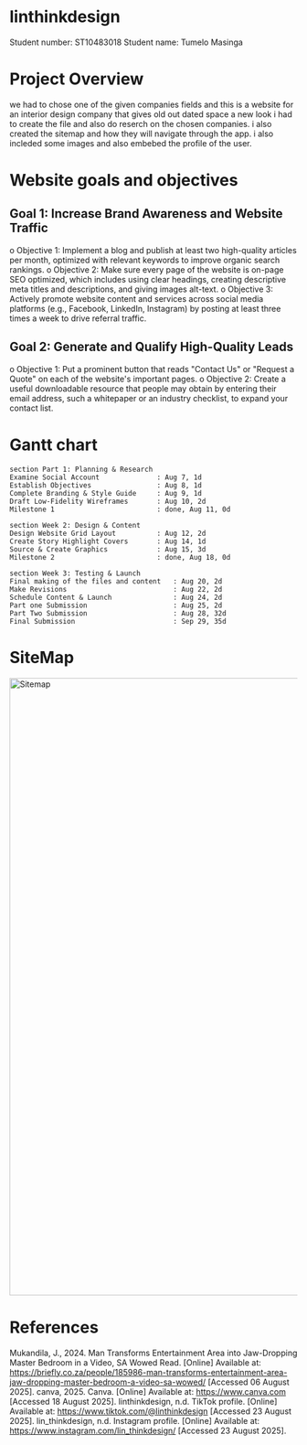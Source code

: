 # linthinkdesign
Student number: ST10483018
Student name: Tumelo Masinga
# Project Overview
we had to chose one of the given companies fields and this  is a website for an interior design company that gives old out dated space a new look i had to create the file and also do reserch on the chosen companies. i also created the sitemap and how they will navigate through the app. i also incleded some images and also embebed the profile of the user. 
# Website goals and objectives
## Goal 1: Increase Brand Awareness and Website Traffic
o	Objective 1: Implement a blog and publish at least two high-quality articles per month, optimized with relevant keywords to improve organic search rankings.
o	Objective 2: Make sure every page of the website is on-page SEO optimized, which includes using clear headings, creating descriptive meta titles and descriptions, and giving images alt-text.
o	Objective 3: Actively promote website content and services across social media platforms (e.g., Facebook, LinkedIn, Instagram) by posting at least three times a week to drive referral traffic.
## Goal 2: Generate and Qualify High-Quality Leads
o	Objective 1: Put a prominent button that reads "Contact Us" or "Request a Quote" on each of the website's important pages.
o	Objective 2: Create a useful downloadable resource that people may obtain by entering their email address, such a whitepaper or an industry checklist, to expand your contact list.

# Gantt chart

    section Part 1: Planning & Research
    Examine Social Account              : Aug 7, 1d
    Establish Objectives                : Aug 8, 1d
    Complete Branding & Style Guide     : Aug 9, 1d
    Draft Low-Fidelity Wireframes       : Aug 10, 2d
    Milestone 1                         : done, Aug 11, 0d

    section Week 2: Design & Content
    Design Website Grid Layout          : Aug 12, 2d
    Create Story Highlight Covers       : Aug 14, 1d
    Source & Create Graphics            : Aug 15, 3d
    Milestone 2                         : done, Aug 18, 0d

    section Week 3: Testing & Launch
    Final making of the files and content   : Aug 20, 2d
    Make Revisions                          : Aug 22, 2d
    Schedule Content & Launch               : Aug 24, 2d
    Part one Submission                     : Aug 25, 2d
    Part Two Submission                     : Aug 28, 32d
    Final Submission                        : Sep 29, 35d

# SiteMap

<img width="1920" height="1080" alt="Sitemap" src="https://github.com/user-attachments/assets/dee8ac55-86a9-41ea-a4a1-5fe3a43039a1" />

# References
Mukandila, J., 2024. Man Transforms Entertainment Area into Jaw-Dropping Master Bedroom in a Video, SA Wowed Read. [Online] 
Available at: https://briefly.co.za/people/185986-man-transforms-entertainment-area-jaw-dropping-master-bedroom-a-video-sa-wowed/
[Accessed 06 August 2025].
canva, 2025. Canva. [Online] 
Available at: https://www.canva.com
[Accessed 18 August 2025].
linthinkdesign, n.d. TikTok profile. [Online] 
Available at: https://www.tiktok.com/@linthinkdesign
[Accessed 23 August 2025].
lin_thinkdesign, n.d. Instagram profile. [Online] 
Available at: https://www.instagram.com/lin_thinkdesign/
[Accessed 23 August 2025].


